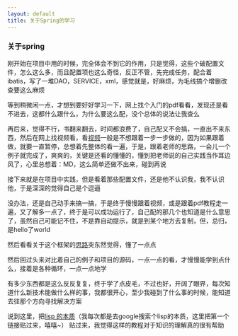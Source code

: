 ```yaml
---
layout: default
title: 关于Spring的学习
---
```


### 关于spring
刚开始在项目中用的时候，完全体会不到它的作用，只是觉得，这些个破配置文件，怎么这么多，而且配置项也这么奇怪，反正不管，先完成任务，配合着ibatis，写了一堆DAO，SERVICE，xml，感觉就是，好麻烦，为毛线搞个增删改查要这么麻烦

等到稍微闲一点，才想到要好好学习一下，网上找个入门的pdf看看，发现还是看不进去，这都什么跟什么，为什么要这么配，没个总体的说法让我查么

再后来，觉得不行，书翻来翻去，时间都浪费了，自己配又不会搞，一直出不来东西，然后在网上找视频看，看[视频](http://www.icoolxue.com/play/580)一般是不想跟着一步一步做的，因为如果跟着做，就要一直暂停，总想着先整体的看一遍，于是，跟着老师的思路，一会儿一个例子就完成了，爽爽的，关键是还看的懂懂的，懂到把老师说的自己实践当作耳边风了，心里总想着：MD，这么简单还做不出来，碰到再说

接下来就是在项目中实践，但是看着那些配置文件，还是他不认识我，我不认识他，于是深深的觉得自己是个逗逼

没办法，还是自己动手来搞一搞，于是终于慢慢跟着视频，或是跟着pdf教程走一遍，又了解多一点了，终于是可以成功运行了，自己配的那几个也知道是什么意思了，虽然自己可能记不住，不是靠自动提示，就是到某个地方去复制，但，总归，是hello了world

然后看看关于这个框架的[思路](http://elf8848.iteye.com/blog/875830/)突东然觉得，懂了一点点

然后回过头来对比着自己的例子和项目的源码，一点一点的看，才慢慢能学到点什么，接着是各种循环，一点一点地学

有多少东西都是这么反反复复，终于学了点皮毛，不过也好，开阔了眼界，每次知道什么新技术能做什么样的事，我都很开心，至少我碰到了什么事的时候，能知道去往那个方向寻找解决方案

说到这里，把[lisp 的本质](http://blog.jobbole.com/30614/)（我每次都是去google搜索个lisp的本质，这里把第一个链接贴过来，嘻嘻~） 贴过来，我觉得这样的教程对于知识的理解真的很有帮助

